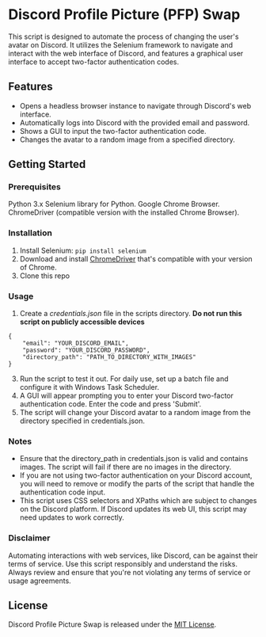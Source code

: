 # Discord Profile Picture (PFP) Swap
This script is designed to automate the process of changing the user's avatar on Discord.
It utilizes the Selenium framework to navigate and interact with the web interface of Discord, and features a graphical user interface to accept two-factor authentication codes.

## Features
- Opens a headless browser instance to navigate through Discord's web interface.
- Automatically logs into Discord with the provided email and password.
- Shows a GUI to input the two-factor authentication code.
- Changes the avatar to a random image from a specified directory.

## Getting Started
### Prerequisites
Python 3.x
Selenium library for Python.
Google Chrome Browser.
ChromeDriver (compatible version with the installed Chrome Browser).

### Installation
1. Install Selenium: ```pip install selenium```
2. Download and install [ChromeDriver](https://sites.google.com/chromium.org/driver/) that's compatible with your version of Chrome.
3. Clone this repo

### Usage
1. Create a _credentials.json_ file in the scripts directory. **Do not run this script on publicly accessible devices**
```
{
    "email": "YOUR_DISCORD_EMAIL",
    "password": "YOUR_DISCORD_PASSWORD",
    "directory_path": "PATH_TO_DIRECTORY_WITH_IMAGES"
}
```
3. Run the script to test it out. For daily use, set up a batch file and configure it with Windows Task Scheduler.
4. A GUI will appear prompting you to enter your Discord two-factor authentication code. Enter the code and press 'Submit'.
5. The script will change your Discord avatar to a random image from the directory specified in credentials.json.

### Notes
- Ensure that the directory_path in credentials.json is valid and contains images. The script will fail if there are no images in the directory.
- If you are not using two-factor authentication on your Discord account, you will need to remove or modify the parts of the script that handle the authentication code input.
- This script uses CSS selectors and XPaths which are subject to changes on the Discord platform. If Discord updates its web UI, this script may need updates to work correctly.

### Disclaimer
Automating interactions with web services, like Discord, can be against their terms of service. 
Use this script responsibly and understand the risks. Always review and ensure that you're not violating any terms of service or usage agreements.

## License
Discord Profile Picture Swap is released under the [MIT License](https://opensource.org/license/mit/).
